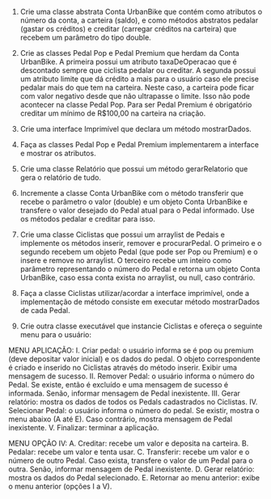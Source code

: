 1. Crie uma classe abstrata Conta UrbanBike que contém como atributos o número da conta, a carteira (saldo), e como métodos abstratos pedalar (gastar os créditos) e creditar (carregar créditos na carteira) que recebem um parâmetro do tipo double.

2. Crie as classes Pedal Pop e Pedal Premium que herdam da Conta UrbanBike. 
A primeira possui um atributo taxaDeOperacao que é descontado sempre que ciclista pedalar ou creditar. 
A segunda possui um atributo limite que dá crédito a mais para o usuário caso ele precise pedalar mais do que tem na carteira. 
Neste caso, a carteira pode ficar com valor negativo desde que não ultrapasse o limite. 
Isso não pode acontecer na classe Pedal Pop. 
Para ser Pedal Premium é obrigatório creditar um mínimo de R$100,00 na carteira na criação.

3. Crie uma interface Imprimível que declara um método mostrarDados.

4. Faça as classes Pedal Pop e Pedal Premium implementarem a interface e mostrar os atributos.

5. Crie uma classe Relatório que possui um método gerarRelatorio que gera o relatório de tudo.

6. Incremente a classe Conta UrbanBike com o método transferir que recebe o parâmetro o valor (double) e um objeto Conta UrbanBike e transfere o valor desejado do Pedal atual para o Pedal informado. Use os métodos pedalar e creditar para isso.

7. Crie uma classe Ciclistas que possui um arraylist de Pedais e implemente os métodos inserir, remover e procurarPedal. O primeiro e o segundo recebem um objeto Pedal (que pode ser Pop ou Premium) e o insere e remove no arraylist. O terceiro recebe um inteiro como parâmetro representando o número do Pedal e retorna um objeto Conta UrbanBike, caso essa conta exista no arraylist, ou null, caso contrário.

8. Faça a classe Ciclistas utilizar/acordar a interface imprimível, onde a implementação de método consiste em executar método mostrarDados de cada Pedal.

9. Crie outra classe executável que instancie Ciclistas e ofereça o seguinte menu para o usuário:

MENU APLICAÇÃO:
I. Criar pedal: o usuário informa se é pop ou premium (deve depositar valor inicial) e os dados do pedal. O objeto correspondente é criado e inserido no Ciclistas através do método inserir. Exibir uma mensagem de sucesso.
II. Remover Pedal: o usuário informa o número do Pedal. Se existe, então é excluído e uma mensagem de sucesso é informada. Senão, informar mensagem de Pedal inexistente.
III. Gerar relatório: mostra os dados de todos os Pedals cadastrados no Ciclistas.
IV. Selecionar Pedal: o usuário informa o número do pedal. Se existir, mostra o menu abaixo (A até E). Caso contrário, mostra mensagem de Pedal inexistente.
V. Finalizar: terminar a aplicação.

MENU OPÇÃO IV:
A. Creditar: recebe um valor e deposita na carteira.
B. Pedalar: recebe um valor e tenta usar.
C. Transferir: recebe um valor e o número de outro Pedal. Caso exista, transfere o valor de um Pedal para o outra. Senão, informar mensagem de Pedal inexistente.
D. Gerar relatório: mostra os dados do Pedal selecionado.
E. Retornar ao menu anterior: exibe o menu anterior (opções I a V).